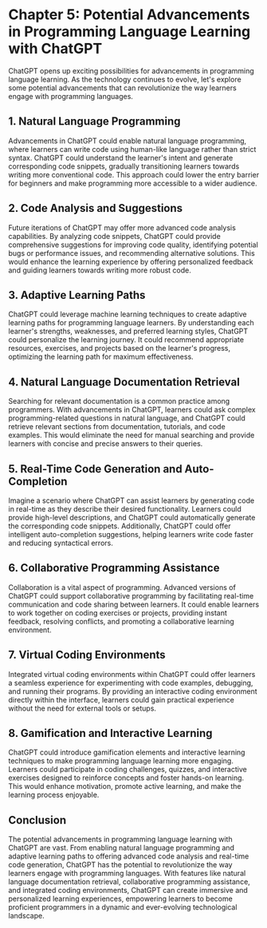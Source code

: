 Chapter 5: Potential Advancements in Programming Language Learning with ChatGPT
===============================================================================

ChatGPT opens up exciting possibilities for advancements in programming language learning. As the technology continues to evolve, let's explore some potential advancements that can revolutionize the way learners engage with programming languages.

**1. Natural Language Programming**
-----------------------------------

Advancements in ChatGPT could enable natural language programming, where learners can write code using human-like language rather than strict syntax. ChatGPT could understand the learner's intent and generate corresponding code snippets, gradually transitioning learners towards writing more conventional code. This approach could lower the entry barrier for beginners and make programming more accessible to a wider audience.

**2. Code Analysis and Suggestions**
------------------------------------

Future iterations of ChatGPT may offer more advanced code analysis capabilities. By analyzing code snippets, ChatGPT could provide comprehensive suggestions for improving code quality, identifying potential bugs or performance issues, and recommending alternative solutions. This would enhance the learning experience by offering personalized feedback and guiding learners towards writing more robust code.

**3. Adaptive Learning Paths**
------------------------------

ChatGPT could leverage machine learning techniques to create adaptive learning paths for programming language learners. By understanding each learner's strengths, weaknesses, and preferred learning styles, ChatGPT could personalize the learning journey. It could recommend appropriate resources, exercises, and projects based on the learner's progress, optimizing the learning path for maximum effectiveness.

**4. Natural Language Documentation Retrieval**
-----------------------------------------------

Searching for relevant documentation is a common practice among programmers. With advancements in ChatGPT, learners could ask complex programming-related questions in natural language, and ChatGPT could retrieve relevant sections from documentation, tutorials, and code examples. This would eliminate the need for manual searching and provide learners with concise and precise answers to their queries.

**5. Real-Time Code Generation and Auto-Completion**
----------------------------------------------------

Imagine a scenario where ChatGPT can assist learners by generating code in real-time as they describe their desired functionality. Learners could provide high-level descriptions, and ChatGPT could automatically generate the corresponding code snippets. Additionally, ChatGPT could offer intelligent auto-completion suggestions, helping learners write code faster and reducing syntactical errors.

**6. Collaborative Programming Assistance**
-------------------------------------------

Collaboration is a vital aspect of programming. Advanced versions of ChatGPT could support collaborative programming by facilitating real-time communication and code sharing between learners. It could enable learners to work together on coding exercises or projects, providing instant feedback, resolving conflicts, and promoting a collaborative learning environment.

**7. Virtual Coding Environments**
----------------------------------

Integrated virtual coding environments within ChatGPT could offer learners a seamless experience for experimenting with code examples, debugging, and running their programs. By providing an interactive coding environment directly within the interface, learners could gain practical experience without the need for external tools or setups.

**8. Gamification and Interactive Learning**
--------------------------------------------

ChatGPT could introduce gamification elements and interactive learning techniques to make programming language learning more engaging. Learners could participate in coding challenges, quizzes, and interactive exercises designed to reinforce concepts and foster hands-on learning. This would enhance motivation, promote active learning, and make the learning process enjoyable.

Conclusion
----------

The potential advancements in programming language learning with ChatGPT are vast. From enabling natural language programming and adaptive learning paths to offering advanced code analysis and real-time code generation, ChatGPT has the potential to revolutionize the way learners engage with programming languages. With features like natural language documentation retrieval, collaborative programming assistance, and integrated coding environments, ChatGPT can create immersive and personalized learning experiences, empowering learners to become proficient programmers in a dynamic and ever-evolving technological landscape.
